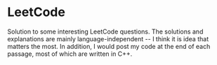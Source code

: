 # LeetCode
Solution to some interesting LeetCode questions.
The solutions and explanations are mainly language-independent -- I think it is idea that matters the most. In addition, I would post my code at the end of each passage, most of which are written in C++.
